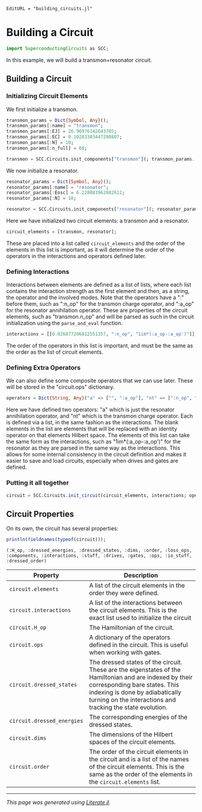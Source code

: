```@meta
EditURL = "building_circuits.jl"
```

# Building a Circuit

````julia
import SuperconductingCircuits as SCC;
````

In this example, we will build a transmon+resonator circuit.
## Building a Circuit
### Initializing Circuit Elements

We first initialize a transmon.

````julia
transmon_params = Dict{Symbol, Any}();
transmon_params[:name] = "transmon";
transmon_params[:EJ] = 26.96976142643705;
transmon_params[:EC] = 0.10283303447280807;
transmon_params[:N] = 10;
transmon_params[:n_full] = 60;

transmon = SCC.Circuits.init_components["transmon"](; transmon_params...);
````

We now initialize a resonator.

````julia
resonator_params = Dict{Symbol, Any}();
resonator_params[:name] = "resonator";
resonator_params[:Eosc] = 6.228083962082612;
resonator_params[:N] = 10;

resonator = SCC.Circuits.init_components["resonator"](; resonator_params...);
````

Here we have initialized two circuit elements: a transmon and a resonator.

````julia
circuit_elements = [transmon, resonator];
````

These are placed into a list called `circuit_elements` and the order of the elements in this list is important, as it will determine the order of the operators in the interactions and operators defined later.

### Defining Interactions
Interactions between elements are defined as a list of lists, where each list contains the interaction
strength as the first element and then, as a string, the operator and the involved modes. Note that the operators
have a ":" before them, such as ":n_op" for the transmon charge operator, and ":a_op" for the resonator annihilation operator.
These are properties of the circuit elements, such as "transmon.n_op" and will be parsed as such in the circuit initialization
using the `parse_and_eval` function.

````julia
interactions = [[0.026877206812551357, ":n_op", "1im*(:a_op-:a_op')"]];
````

The order of the operators in this list is important, and must be the same as the order as the list of circuit elements.

### Defining Extra Operators
We can also define some composite operators that we can use later. These will be stored in the "circuit.ops" dictionary.

````julia
operators = Dict{String, Any}("a" => ["", ":a_op"], "nt" => [":n_op", ""]);
````

Here we have defined two operators: "a" which is just the resonator annihilation operator, and "nt" which is the transmon charge operator.
Each is defined via a list, in the same fashion as the interactions. The blank elements in the list are elements that will be
replaced with an identity operator on that elements Hilbert space. The elements of this list can take the same form as the interactions,
such as "1im*(:a_op-:a_op')" for the resonator as they are parsed in the same way as the interactions. This allows for some internal
consistency in the circuit definition and makes it easier to save and load circuits, especially when drives and gates are defined.

### Putting it all together

````julia
circuit = SCC.Circuits.init_circuit(circuit_elements, interactions; operators_to_add = operators);
````

## Circuit Properties
On its own, the circuit has several properties:

````julia
println(fieldnames(typeof(circuit)));
````

````
(:H_op, :dressed_energies, :dressed_states, :dims, :order, :loss_ops, :components, :interactions, :stuff, :drives, :gates, :ops, :io_stuff, :dressed_order)

````

| Property | Description |
|----------|-------------|
| `circuit.elements` | A list of the circuit elements in the order they were defined. |
| `circuit.interactions` | A list of the interactions between the circuit elements. This is the exact list used to initialize the circuit|
| `circuit.H_op`| The Hamiltonian of the circuit. |
| `circuit.ops` | A dictionary of the operators defined in the circuit. This is useful when working with gates. |
| `circuit.dressed_states` | The dressed states of the circuit. These are the eigenstates of the Hamiltonian and are indexed by their corresponding bare states. This indexing is done by adiabatically turning on the interactions and tracking the state evolution.|
| `circuit.dressed_energies` | The corresponding energies of the dressed states. |
| `circuit.dims` | The dimensions of the Hilbert spaces of the circuit elements. |
| `circuit.order` | The order of the circuit elements in the circuit and is a list of the names of the circuit elements. This is the same as the order of the elements in the `circuit.elements` list. |

---

*This page was generated using [Literate.jl](https://github.com/fredrikekre/Literate.jl).*

